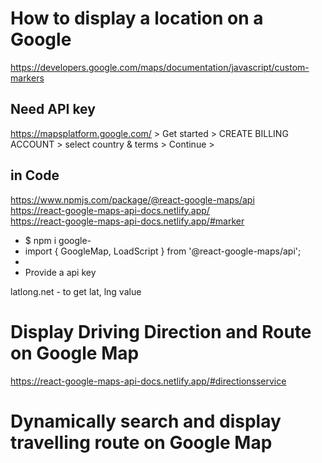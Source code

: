 # How to display a location on a Google 
https://developers.google.com/maps/documentation/javascript/custom-markers  
## Need API key
https://mapsplatform.google.com/ > Get started > CREATE BILLING ACCOUNT > select country & terms > Continue > 
## in Code
https://www.npmjs.com/package/@react-google-maps/api  
https://react-google-maps-api-docs.netlify.app/  
https://react-google-maps-api-docs.netlify.app/#marker  
  - $ npm i google-
  - import { GoogleMap, LoadScript } from '@react-google-maps/api';
  - <LoadScript><GoogleMap></GoogleMap></LoadScript>
  - Provide a api key

latlong.net - to get lat, lng value  

# Display Driving Direction and Route on Google Map
https://react-google-maps-api-docs.netlify.app/#directionsservice  

# Dynamically search and display travelling route on Google Map